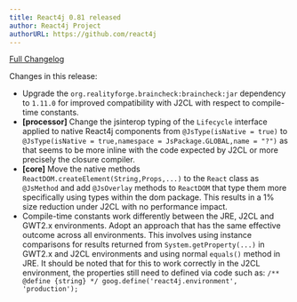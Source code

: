 ```yaml
---
title: React4j 0.81 released
author: React4j Project
authorURL: https://github.com/react4j
---
```


[Full Changelog](https://github.com/react4j/react4j/compare/v0.80...v0.81)

Changes in this release:

* Upgrade the `org.realityforge.braincheck:braincheck:jar` dependency to `1.11.0` for improved
  compatibility with J2CL with respect to compile-time constants.
* **\[processor\]** Change the jsinterop typing of the `Lifecycle` interface applied to native React4j
  components from `@JsType(isNative = true)` to `@JsType(isNative = true,namespace = JsPackage.GLOBAL,name = "?")`
  as that seems to be more inline with the code expected by J2CL or more precisely the closure compiler.
* **\[core\]** Move the native methods `ReactDOM.createElement(String,Props,...)` to the `React` class
  as `@JsMethod` and add `@JsOverlay` methods to `ReactDOM` that type them more specifically using types
  within the dom package. This results in a 1% size reduction under J2CL with no performance impact.
* Compile-time constants work differently between the JRE, J2CL and GWT2.x environments. Adopt an
  approach that has the same effective outcome across all environments. This involves using instance
  comparisons for results returned from `System.getProperty(...)` in GWT2.x and J2CL environments and
  using normal `equals()` method in JRE. It should be noted that for this to work correctly in the J2CL
  environment, the properties still need to defined via code such as:
  `/** @define {string} */ goog.define('react4j.environment', 'production');`
